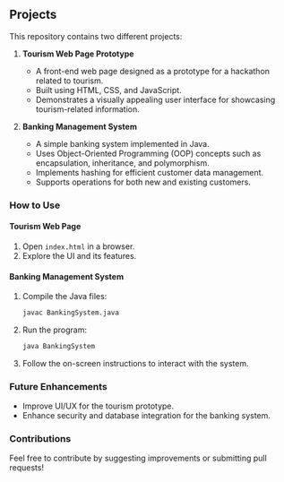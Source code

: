 ## Projects 

This repository contains two different projects:  

1. **Tourism Web Page Prototype**  
   - A front-end web page designed as a prototype for a hackathon related to tourism.  
   - Built using HTML, CSS, and JavaScript.  
   - Demonstrates a visually appealing user interface for showcasing tourism-related information.  

2. **Banking Management System**  
   - A simple banking system implemented in Java.  
   - Uses Object-Oriented Programming (OOP) concepts such as encapsulation, inheritance, and polymorphism.  
   - Implements hashing for efficient customer data management.  
   - Supports operations for both new and existing customers.  

### How to Use  

#### Tourism Web Page  
1. Open `index.html` in a browser.  
2. Explore the UI and its features.  

#### Banking Management System  
1. Compile the Java files:  
   ```sh
   javac BankingSystem.java
   ```  
2. Run the program:  
   ```sh
   java BankingSystem
   ```  
3. Follow the on-screen instructions to interact with the system.  

### Future Enhancements  
- Improve UI/UX for the tourism prototype.  
- Enhance security and database integration for the banking system.  

### Contributions  
Feel free to contribute by suggesting improvements or submitting pull requests!  
